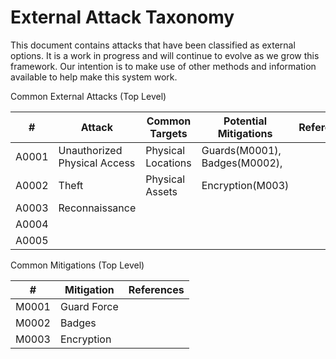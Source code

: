 # External Attack Taxonomy

This document contains attacks that have been classified as external options.  It is a work in progress and will continue to evolve as we grow this framework.  Our intention is to make use of other methods and information available to help make this system work.

Common External Attacks (Top Level)

| # |Attack|Common Targets|Potential Mitigations|References|
|---|------|--------------|---------------------|----------|
|A0001|Unauthorized Physical Access|Physical Locations|Guards(M0001), Badges(M0002), ||
|A0002|Theft|Physical Assets|Encryption(M003)||
|A0003|Reconnaissance||||
|A0004|||||
|A0005|||||

Common Mitigations (Top Level)

|#|Mitigation|References|
|---|----------|----------|
|M0001|Guard Force||
|M0002|Badges||
|M0003|Encryption||






